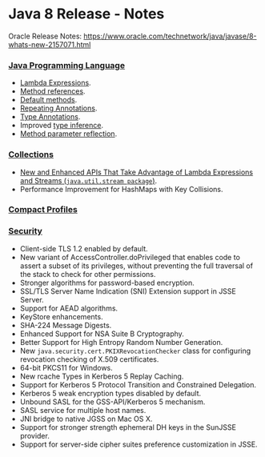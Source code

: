 # Java 8 Release - Notes

Oracle Release Notes: https://www.oracle.com/technetwork/java/javase/8-whats-new-2157071.html

### [Java Programming Language](https://docs.oracle.com/javase/8/docs/technotes/guides/language/enhancements.html#javase8)

* [Lambda Expressions](https://docs.oracle.com/javase/tutorial/java/javaOO/lambdaexpressions.html).
* [Method references](https://docs.oracle.com/javase/tutorial/java/javaOO/methodreferences.html).
* [Default methods](https://docs.oracle.com/javase/tutorial/java/IandI/defaultmethods.html).
* [Repeating Annotations](https://docs.oracle.com/javase/tutorial/java/annotations/repeating.html).
* [Type Annotations](https://docs.oracle.com/javase/tutorial/java/annotations/type_annotations.html).
* Improved [type inference](https://docs.oracle.com/javase/tutorial/java/generics/genTypeInference.html).
* [Method parameter reflection](https://docs.oracle.com/javase/tutorial/reflect/member/methodparameterreflection.html).

### [Collections](https://docs.oracle.com/javase/8/docs/technotes/guides/collections/changes8.html)

* [New and Enhanced APIs That Take Advantage of Lambda Expressions and Streams (`java.util.stream package`)](https://docs.oracle.com/javase/8/docs/technotes/guides/language/lambda_api_jdk8.html).
* Performance Improvement for HashMaps with Key Collisions.

### [Compact Profiles](https://docs.oracle.com/javase/8/docs/technotes/guides/compactprofiles/)

### [Security](https://docs.oracle.com/javase/8/docs/technotes/guides/security/enhancements-8.html)

* Client-side TLS 1.2 enabled by default.
* New variant of AccessController.doPrivileged that enables code to assert a subset of its privileges, without preventing the full traversal of the stack to check for other permissions.
* Stronger algorithms for password-based encryption.
* SSL/TLS Server Name Indication (SNI) Extension support in JSSE Server.
* Support for AEAD algorithms.
* KeyStore enhancements.
* SHA-224 Message Digests.
* Enhanced Support for NSA Suite B Cryptography.
* Better Support for High Entropy Random Number Generation.
* New `java.security.cert.PKIXRevocationChecker` class for configuring revocation checking of X.509 certificates.
* 64-bit PKCS11 for Windows.
* New rcache Types in Kerberos 5 Replay Caching.
* Support for Kerberos 5 Protocol Transition and Constrained Delegation.
* Kerberos 5 weak encryption types disabled by default.
* Unbound SASL for the GSS-API/Kerberos 5 mechanism.
* SASL service for multiple host names.
* JNI bridge to native JGSS on Mac OS X.
* Support for stronger strength ephemeral DH keys in the SunJSSE provider.
* Support for server-side cipher suites preference customization in JSSE.
